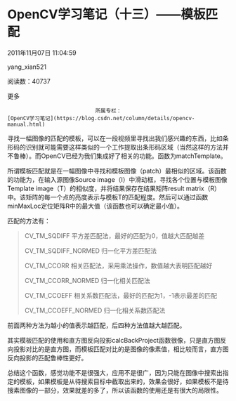 # OpenCV学习笔记（十三）——模板匹配

2011年11月07日 11:04:59

yang_xian521

阅读数：40737

更多

 								所属专栏： 																[OpenCV学习笔记](https://blog.csdn.net/column/details/opencv-manual.html) 																 							

 									

寻找一幅图像的匹配的模板，可以在一段视频里寻找出我们感兴趣的东西，比如条形码的识别就可能需要这样类似的一个工作提取出条形码区域（当然这样的方法并不鲁棒）。而OpenCV已经为我们集成好了相关的功能。函数为matchTemplate。

所谓模板匹配就是在一幅图像中寻找和模板图像（patch）最相似的区域。该函数的功能为，在输入源图像Source  image（I）中滑动框，寻找各个位置与模板图像Template image（T）的相似度，并将结果保存在结果矩阵result  matrix（R）中。该矩阵的每一个点的亮度表示与模板T的匹配程度。然后可以通过函数minMaxLoc定位矩阵R中的最大值（该函数也可以确定最小值）。

匹配的方法有：

> CV_TM_SQDIFF 平方差匹配法，最好的匹配为0，值越大匹配越差
>
> CV_TM_SQDIFF_NORMED 归一化平方差匹配法
>
> CV_TM_CCORR 相关匹配法，采用乘法操作，数值越大表明匹配越好
>
> CV_TM_CCORR_NORMED 归一化相关匹配法
>
> CV_TM_CCOEFF 相关系数匹配法，最好的匹配为1，-1表示最差的匹配
>
> CV_TM_CCOEFF_NORMED 归一化相关系数匹配法

前面两种方法为越小的值表示越匹配，后四种方法值越大越匹配。

其实模板匹配的使用和直方图反向投影calcBackProject函数很像，只是直方图反向投影对比的是直方图，而模板匹配对比的是图像的像素值，相比较而言，直方图反向投影的匹配鲁棒性更好。

总结这个函数，感觉功能不是很强大，应用不是很广，因为只能在图像中搜索出指定的模板，如果模板是从待搜索目标中截取出来的，效果会很好，如果模板不是待搜素图像的一部分，效果就差的多了，所以该函数的使用还是有很大的局限性。